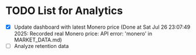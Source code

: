 # TODO List for Analytics

- [x] Update dashboard with latest Monero price  (Done at Sat Jul 26 23:07:49 2025: Recorded real Monero price: API error: 'monero' in MARKET_DATA.md)
- [ ] Analyze retention data